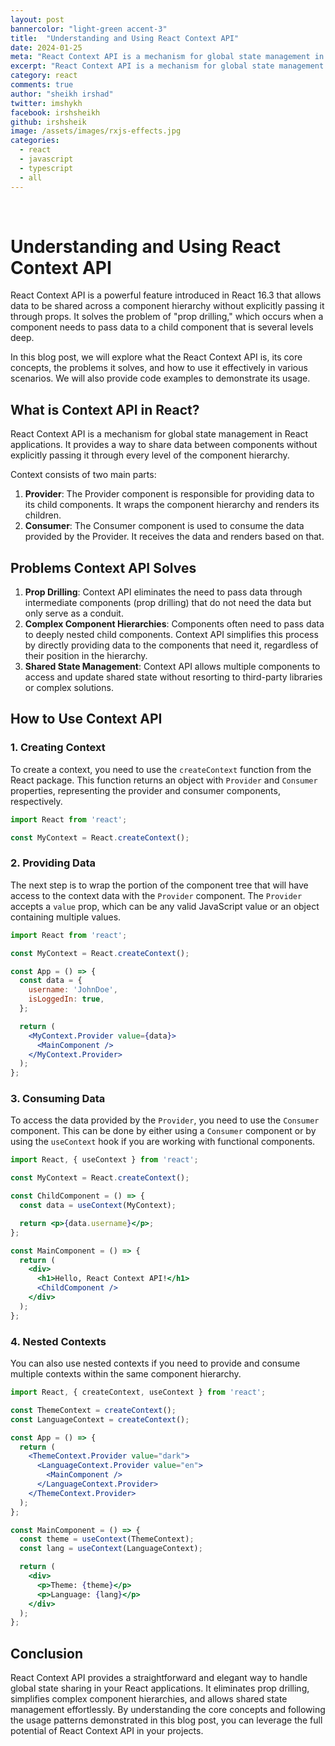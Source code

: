 ```yaml
---
layout: post
bannercolor: "light-green accent-3"
title:  "Understanding and Using React Context API"
date: 2024-01-25
meta: "React Context API is a mechanism for global state management in React applications. It provides a way to share data between components without explicitly passing it through every level of the component hierarchy."
excerpt: "React Context API is a mechanism for global state management in React applications. It provides a way to share data between components without explicitly passing it through every level of the component hierarchy."
category: react
comments: true
author: "sheikh irshad"
twitter: imshykh    
facebook: irshsheikh
github: irshsheik
image: /assets/images/rxjs-effects.jpg
categories:
  - react
  - javascript
  - typescript
  - all
---
```


&nbsp;

# Understanding and Using React Context API

React Context API is a powerful feature introduced in React 16.3 that allows data to be shared across a component hierarchy without explicitly passing it through props. It solves the problem of "prop drilling," which occurs when a component needs to pass data to a child component that is several levels deep.

In this blog post, we will explore what the React Context API is, its core concepts, the problems it solves, and how to use it effectively in various scenarios. We will also provide code examples to demonstrate its usage.

## What is Context API in React?

React Context API is a mechanism for global state management in React applications. It provides a way to share data between components without explicitly passing it through every level of the component hierarchy.

Context consists of two main parts:
1. **Provider**: The Provider component is responsible for providing data to its child components. It wraps the component hierarchy and renders its children.
2. **Consumer**: The Consumer component is used to consume the data provided by the Provider. It receives the data and renders based on that.

## Problems Context API Solves

1. **Prop Drilling**: Context API eliminates the need to pass data through intermediate components (prop drilling) that do not need the data but only serve as a conduit.
2. **Complex Component Hierarchies**: Components often need to pass data to deeply nested child components. Context API simplifies this process by directly providing data to the components that need it, regardless of their position in the hierarchy.
3. **Shared State Management**: Context API allows multiple components to access and update shared state without resorting to third-party libraries or complex solutions.

## How to Use Context API

### 1. Creating Context

To create a context, you need to use the `createContext` function from the React package. This function returns an object with `Provider` and `Consumer` properties, representing the provider and consumer components, respectively.

```jsx
import React from 'react';

const MyContext = React.createContext();
```

### 2. Providing Data

The next step is to wrap the portion of the component tree that will have access to the context data with the `Provider` component. The `Provider` accepts a `value` prop, which can be any valid JavaScript value or an object containing multiple values.

```jsx
import React from 'react';

const MyContext = React.createContext();

const App = () => {
  const data = {
    username: 'JohnDoe',
    isLoggedIn: true,
  };

  return (
    <MyContext.Provider value={data}>
      <MainComponent />
    </MyContext.Provider>
  );
};
```

### 3. Consuming Data

To access the data provided by the `Provider`, you need to use the `Consumer` component. This can be done by either using a `Consumer` component or by using the `useContext` hook if you are working with functional components.

```jsx
import React, { useContext } from 'react';

const MyContext = React.createContext();

const ChildComponent = () => {
  const data = useContext(MyContext);

  return <p>{data.username}</p>;
};

const MainComponent = () => {
  return (
    <div>
      <h1>Hello, React Context API!</h1>
      <ChildComponent />
    </div>
  );
};
```

### 4. Nested Contexts

You can also use nested contexts if you need to provide and consume multiple contexts within the same component hierarchy.

```jsx
import React, { createContext, useContext } from 'react';

const ThemeContext = createContext();
const LanguageContext = createContext();

const App = () => {
  return (
    <ThemeContext.Provider value="dark">
      <LanguageContext.Provider value="en">
        <MainComponent />
      </LanguageContext.Provider>
    </ThemeContext.Provider>
  );
};

const MainComponent = () => {
  const theme = useContext(ThemeContext);
  const lang = useContext(LanguageContext);

  return (
    <div>
      <p>Theme: {theme}</p>
      <p>Language: {lang}</p>
    </div>
  );
};
```

## Conclusion

React Context API provides a straightforward and elegant way to handle global state sharing in your React applications. It eliminates prop drilling, simplifies complex component hierarchies, and allows shared state management effortlessly. By understanding the core concepts and following the usage patterns demonstrated in this blog post, you can leverage the full potential of React Context API in your projects.
